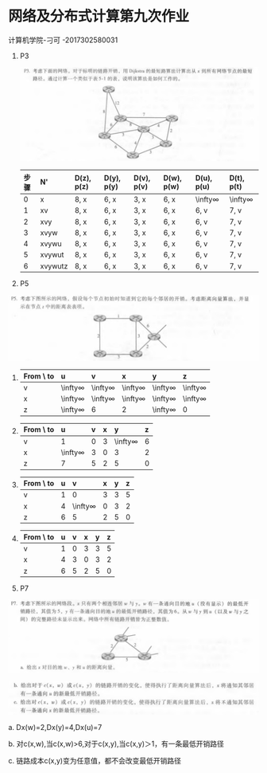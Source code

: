 # 网络及分布式计算第九次作业

计算机学院-刁可 -2017302580031

1. P3

   ![image-20200513162234245](网络及分布式计算第九次作业.assets/image-20200513162234245.png)

   | 步骤 | N'      | D(z), p(z) | D(y), p(y) | D(v), p(v) | D(w), p(w) | D(u), p(u) | D(t), p(t) |
   | ---- | ------- | ---------- | ---------- | ---------- | ---------- | ---------- | ---------- |
   | 0    | x       | 8, x       | 6, x       | 3, x       | 6, x       | \infty∞    | \infty∞    |
   | 1    | xv      | 8, x       | 6, x       | 3, x       | 6, x       | 6, v       | 7, v       |
   | 2    | xvy     | 8, x       | 6, x       | 3, x       | 6, x       | 6, v       | 7, v       |
   | 3    | xvyw    | 8, x       | 6, x       | 3, x       | 6, x       | 6, v       | 7, v       |
   | 4    | xvywu   | 8, x       | 6, x       | 3, x       | 6, x       | 6, v       | 7, v       |
   | 5    | xvywut  | 8, x       | 6, x       | 3, x       | 6, x       | 6, v       | 7, v       |
   | 6    | xvywutz | 8, x       | 6, x       | 3, x       | 6, x       | 6, v       | 7, v       |

2.  P5

   ![image-20200513163451123](网络及分布式计算第九次作业.assets/image-20200513163451123.png)

   1. | From \ to | u       | v       | x       | y       | z       |
      | --------- | ------- | ------- | ------- | ------- | ------- |
      | v         | \infty∞ | \infty∞ | \infty∞ | \infty∞ | \infty∞ |
      | x         | \infty∞ | \infty∞ | \infty∞ | \infty∞ | \infty∞ |
      | z         | \infty∞ | 6       | 2       | \infty∞ | 0       |

   2. | From \ to | u       | v    | x    | y       | z    |
      | --------- | ------- | ---- | ---- | ------- | ---- |
      | v         | 1       | 0    | 3    | \infty∞ | 6    |
      | x         | \infty∞ | 3    | 0    | 3       | 2    |
      | z         | 7       | 5    | 2    | 5       | 0    |

   3. | From \ to | u    | v       | x    | y    | z    |
      | --------- | ---- | ------- | ---- | ---- | ---- |
      | v         | 1    | 0       | 3    | 3    | 5    |
      | x         | 4    | \infty∞ | 0    | 3    | 2    |
      | z         | 6    | 5       | 2    | 5    | 0    |

   4. | From \ to | u    | v    | x    | y    | z    |
      | --------- | ---- | ---- | ---- | ---- | ---- |
      | v         | 1    | 0    | 3    | 3    | 5    |
      | x         | 4    | 3    | 0    | 3    | 2    |
      | z         | 6    | 5    | 2    | 5    | 0    |
      
      
      

3.   P7

   ![image-20200513164508406](网络及分布式计算第九次作业.assets/image-20200513164508406.png)

   ![image-20200513164528118](网络及分布式计算第九次作业.assets/image-20200513164528118.png)

   a.  Dx(w)=2,Dx(y)=4,Dx(u)=7

   b. 对c(x,w),当c(x,w)>6,对于c(x,y),当c(x,y)＞1，有一条最低开销路径

   c. 链路成本c(x,y)变为任意值，都不会改变最低开销路径

